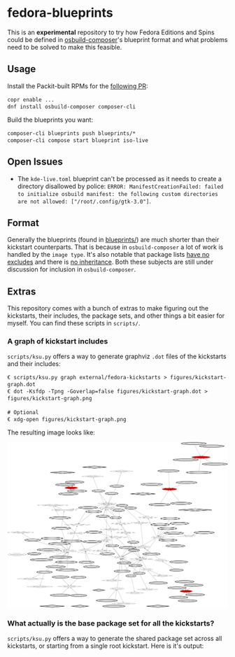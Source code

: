 # fedora-blueprints

This is an **experimental** repository to try how Fedora Editions and Spins could be defined in [osbuild-composer](https://github.com/osbuild/osbuild-composer)'s blueprint format and what problems need to be solved to make this feasible.

## Usage

Install the Packit-built RPMs for the [following PR](x):

```
copr enable ...
dnf install osbuild-composer composer-cli
```

Build the blueprints you want:

```
composer-cli blueprints push blueprints/*
composer-cli compose start blueprint iso-live
```

## Open Issues

- The `kde-live.toml` blueprint can't be processed as it needs to create a directory disallowed by police: `ERROR: ManifestCreationFailed: failed to initialize osbuild manifest: the following custom directories are not allowed: ["/root/.config/gtk-3.0"]`.

## Format

Generally the blueprints (found in [blueprints/](blueprints/)) are much shorter than their kickstart counterparts. That is because in `osbuild-composer` a lot of work is handled by the `image type`. It's also notable that package lists [have no excludes](https://github.com/osbuild/osbuild-composer/issues/3535) and there is [no inheritance](https://github.com/osbuild/osbuild-composer/issues/3537). Both these subjects are still under discussion for inclusion in `osbuild-composer`.

## Extras

This repository comes with a bunch of extras to make figuring out the kickstarts, their includes, the package sets, and other things a bit easier for myself. You can find these scripts in `scripts/`.

### A graph of kickstart includes

`scripts/ksu.py` offers a way to generate graphviz `.dot` files of the kickstarts and their includes:

```
€ scripts/ksu.py graph external/fedora-kickstarts > figures/kickstart-graph.dot 
€ dot -Ksfdp -Tpng -Goverlap=false figures/kickstart-graph.dot > figures/kickstart-graph.png

# Optional
€ xdg-open figures/kickstart-graph.png
```

The resulting image looks like:

![Graph of Kickstart includes](figures/kickstart-graph.png)

### What actually is the base package set for all the kickstarts?

`scripts/ksu.py` offers a way to generate the shared package set across all kickstarts, or starting from a single root kickstart. Here is it's output:


